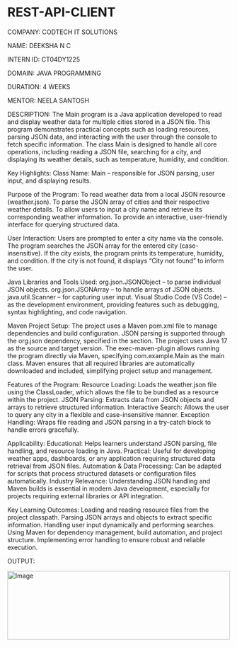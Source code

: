 # REST-API-CLIENT
COMPANY: CODTECH IT SOLUTIONS

NAME: DEEKSHA N C

INTERN ID: CT04DY1225

DOMAIN: JAVA PROGRAMMING

DURATION: 4 WEEKS

MENTOR: NEELA SANTOSH

DESCRIPTION:
The Main program is a Java application developed to read and display weather data for multiple cities stored in a JSON file. This program demonstrates practical concepts such as loading resources, parsing JSON data, and interacting with the user through the console to fetch specific information. The class Main is designed to handle all core operations, including reading a JSON file, searching for a city, and displaying its weather details, such as temperature, humidity, and condition.

Key Highlights:
Class Name: Main – responsible for JSON parsing, user input, and displaying results.

Purpose of the Program:
To read weather data from a local JSON resource (weather.json).
To parse the JSON array of cities and their respective weather details.
To allow users to input a city name and retrieve its corresponding weather information.
To provide an interactive, user-friendly interface for querying structured data.

User Interaction:
Users are prompted to enter a city name via the console.
The program searches the JSON array for the entered city (case-insensitive).
If the city exists, the program prints its temperature, humidity, and condition.
If the city is not found, it displays “City not found” to inform the user.

Java Libraries and Tools Used:
org.json.JSONObject – to parse individual JSON objects.
org.json.JSONArray – to handle arrays of JSON objects.
java.util.Scanner – for capturing user input.
Visual Studio Code (VS Code) – as the development environment, providing features such as debugging, syntax highlighting, and code navigation.

Maven Project Setup:
The project uses a Maven pom.xml file to manage dependencies and build configuration.
JSON parsing is supported through the org.json dependency, specified in the <dependencies> section.
The project uses Java 17 as the source and target version.
The exec-maven-plugin allows running the program directly via Maven, specifying com.example.Main as the main class.
Maven ensures that all required libraries are automatically downloaded and included, simplifying project setup and management.

Features of the Program:
Resource Loading: Loads the weather.json file using the ClassLoader, which allows the file to be bundled as a resource within the project.
JSON Parsing: Extracts data from JSON objects and arrays to retrieve structured information.
Interactive Search: Allows the user to query any city in a flexible and case-insensitive manner.
Exception Handling: Wraps file reading and JSON parsing in a try-catch block to handle errors gracefully.

Applicability:
Educational: Helps learners understand JSON parsing, file handling, and resource loading in Java.
Practical: Useful for developing weather apps, dashboards, or any application requiring structured data retrieval from JSON files.
Automation & Data Processing: Can be adapted for scripts that process structured datasets or configuration files automatically.
Industry Relevance: Understanding JSON handling and Maven builds is essential in modern Java development, especially for projects requiring external libraries or API integration.

Key Learning Outcomes:
Loading and reading resource files from the project classpath.
Parsing JSON arrays and objects to extract specific information.
Handling user input dynamically and performing searches.
Using Maven for dependency management, build automation, and project structure.
Implementing error handling to ensure robust and reliable execution.

OUTPUT:

<img width="503" height="155" alt="Image" src="https://github.com/user-attachments/assets/1e70e192-74fd-477a-86ef-04a24c746d51" />

